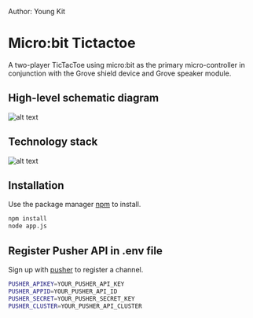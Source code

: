 Author: Young Kit

# Micro:bit Tictactoe

A two-player TicTacToe using micro:bit as the primary micro-controller in conjunction with the Grove shield device and Grove speaker module.

## High-level schematic diagram
![alt text](https://i.imgur.com/c3fuerJ.png)

## Technology stack
![alt text](https://i.imgur.com/KYtGAEP.png)


## Installation

Use the package manager [npm](https://www.npmjs.com/get-npm) to install.

```bash
npm install
node app.js
```

## Register Pusher API in .env file

Sign up with [pusher](https://pusher.com/) to register a channel.

```bash
PUSHER_APIKEY=YOUR_PUSHER_API_KEY
PUSHER_APPID=YOUR_PUSHER_API_ID
PUSHER_SECRET=YOUR_PUSHER_SECRET_KEY
PUSHER_CLUSTER=YOUR_PUSHER_API_CLUSTER
````
